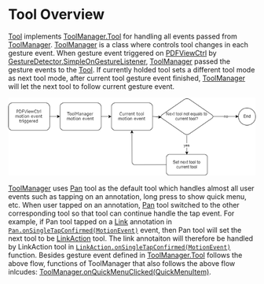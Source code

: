 # Tool Overview
[Tool](http://neon.pdftron.local:8000/www/qliu/android/api/reference/com/pdftron/pdf/tools/Tool.html) implements [ToolManager.Tool](http://neon.pdftron.local:8000/www/qliu/android/api/reference/com/pdftron/pdf/tools/ToolManager.Tool.html) for handling all events passed from [ToolManager](http://neon.pdftron.local:8000/www/qliu/android/api/reference/com/pdftron/pdf/tools/ToolManager.html). 
[ToolManager](http://neon.pdftron.local:8000/www/qliu/android/api/reference/com/pdftron/pdf/tools/ToolManager.html) is a class where controls tool changes in each gesture event. When gesture event triggered on [PDFViewCtrl](http://neon.pdftron.local:8000/www/qliu/android/api/reference/com/pdftron/pdf/PDFViewCtrl.html) by [GestureDetector.SimpleOnGestureListener](https://developer.android.com/reference/android/view/GestureDetector.SimpleOnGestureListener.html), [ToolManager](http://neon.pdftron.local:8000/www/qliu/android/api/reference/com/pdftron/pdf/tools/ToolManager.html) passed the gesture events to the [Tool](http://neon.pdftron.local:8000/www/qliu/android/api/reference/com/pdftron/pdf/tools/Tool.html). If currently holded tool sets a different tool mode as next tool mode, after current tool gesture event finished, [ToolManager](http://neon.pdftron.local:8000/www/qliu/android/api/reference/com/pdftron/pdf/tools/ToolManager.html) will let the next tool to follow current gesture event.

![tool-flow](./img/tool-flow.png)

[ToolManager](http://neon.pdftron.local:8000/www/qliu/android/api/reference/com/pdftron/pdf/tools/ToolManager.html) uses [Pan](http://neon.pdftron.local:8000/www/qliu/android/api/reference/com/pdftron/pdf/tools/Pan.html) tool as the default tool which handles almost all user events such as tapping on an annotation, long press to show quick menu, etc. When user tapped on an annotation, [Pan](http://neon.pdftron.local:8000/www/qliu/android/api/reference/com/pdftron/pdf/tools/Pan.html) tool switched to the other corresponding tool so that tool can continue handle the tap event. For example, if Pan tool tapped on a [Link](https://www.pdftron.com/pdfnet/mobile/docs/Android/pdfnet/javadoc/reference/com/pdftron/pdf/annots/Link.html) annotation in [`Pan.onSingleTapConfirmed(MotionEvent)`](http://neon.pdftron.local:8000/www/qliu/android/api/reference/com/pdftron/pdf/tools/Pan.html#onSingleTapConfirmed(android.view.MotionEvent)) event, then Pan tool will set the next tool to be [LinkAction](http://neon.pdftron.local:8000/www/qliu/android/api/reference/com/pdftron/pdf/tools/LinkAction.html) tool. The link annotaiton will therefore be handled by LinkAction tool in [`LinkAction.onSingleTapConfirmed(MotionEvent)`](http://neon.pdftron.local:8000/www/qliu/android/api/reference/com/pdftron/pdf/tools/LinkAction.html#onSingleTapConfirmed(android.view.MotionEvent)) function. Besides gesture event defined in [ToolManager.Tool](http://neon.pdftron.local:8000/www/qliu/android/api/reference/com/pdftron/pdf/tools/ToolManager.Tool.html) follows the above flow, functions of ToolManager that also follows the above flow inlcudes: [ToolManager.onQuickMenuClicked(QuickMenuItem)](http://neon.pdftron.local:8000/www/qliu/android/api/reference/com/pdftron/pdf/tools/ToolManager.html#onQuickMenuClicked(com.pdftron.pdf.tools.QuickMenuItem)).